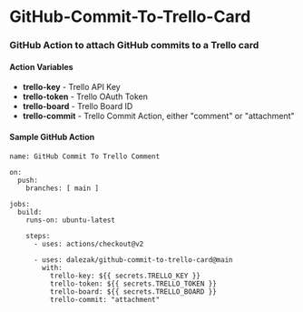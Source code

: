 # GitHub-Commit-To-Trello-Card
### GitHub Action to attach GitHub commits to a Trello card

#### Action Variables
- **trello-key** - Trello API Key
- **trello-token** - Trello OAuth Token
- **trello-board** - Trello Board ID
- **trello-commit** - Trello Commit Action, either "comment" or "attachment"

#### Sample GitHub Action
```
name: GitHub Commit To Trello Comment

on:
  push:
    branches: [ main ]

jobs:
  build:
    runs-on: ubuntu-latest

    steps:
      - uses: actions/checkout@v2

      - uses: dalezak/github-commit-to-trello-card@main
        with:
          trello-key: ${{ secrets.TRELLO_KEY }}
          trello-token: ${{ secrets.TRELLO_TOKEN }}
          trello-board: ${{ secrets.TRELLO_BOARD }}
          trello-commit: "attachment"
```          